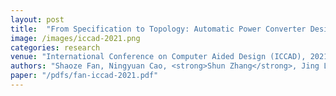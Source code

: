```yaml
---
layout: post
title:  "From Specification to Topology: Automatic Power Converter Design via Reinforcement Learning"
image: /images/iccad-2021.png
categories: research
venue: "International Conference on Computer Aided Design (ICCAD), 2021"
authors: "Shaoze Fan, Ningyuan Cao, <strong>Shun Zhang</strong>, Jing Li, Xiaoxiao Guo, and Xin Zhang"
paper: "/pdfs/fan-iccad-2021.pdf"
---
```

